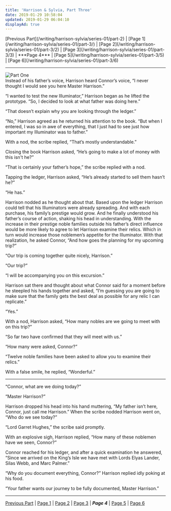 ```yaml
---
title: 'Harrison & Sylvia, Part Three'
date: 2019-01-29 10:58:04
updated: 2019-01-29 06:04:10
displayAd: true
---
```

<p class="center"> [Previous Part](/writing/harrison-sylvia/series-01/part-2) | [Page 1](/writing/harrison-sylvia/series-01/part-3/) | [Page 2](/writing/harrison-sylvia/series-01/part-3/2) | [Page 3](/writing/harrison-sylvia/series-01/part-3/3) | <span class="current-page">***Page 4*** </span> | [Page 5](/writing/harrison-sylvia/series-01/part-3/5) | [Page 6](/writing/harrison-sylvia/series-01/part-3/6) </p><hr class="clear-both center-fade"/><div class="embedded-image-right"><img src="/writing/harrison-sylvia/series-01/part-3/hs103.jpg" alt="Part One" style="max-height: 275px;"/></div>Instead of his father’s voice, Harrison heard Connor’s voice, “I never thought I would see you here Master Harrison.”

“I wanted to test the new Illuminator,” Harrison began as he lifted the prototype.  “So, I decided to look at what father was doing here.”

“That doesn’t explain why you are looking through the ledger.”

“No,” Harrison agreed as he returned his attention to the book.  “But when I entered, I was so in awe of everything, that I just had to see just how important my Illuminator was to father.”

With a nod, the scribe replied, “That’s mostly understandable.”

Closing the book Harrison asked, “He’s going to make a lot of money with this isn't he?”

“That is certainly your father’s hope,” the scribe replied with a nod.

Tapping the ledger, Harrison asked, “He’s already started to sell them hasn’t he?”

“He has.”

Harrison nodded as he thought about that.  Based upon the ledger Harrison could tell that his Illuminators were already spreading.  And with each purchase, his family’s prestige would grow.  And he finally understood his father’s course of action, shaking his head in understanding.  With the increase in their prestige noble families outside his father’s direct influence would be more likely to agree to let Harrison examine their relics.  Which in turn would increase those noblemen’s appetite for the Illuminator.  With that realization, he asked Connor, “And how goes the planning for my upcoming trip?”

“Our trip is coming together quite nicely, Harrison.”

“Our trip?”

“I will be accompanying you on this excursion.”

Harrison sat there and thought about what Connor said for a moment before he steepled his hands together and asked, “I’m guessing you are going to make sure that the family gets the best deal as possible for any relic I can replicate.”

“Yes.”

With a nod, Harrison asked, “How many nobles are we going to meet with on this trip?”

“So far two have confirmed that they will meet with us.”

“How many were asked, Connor?”

“Twelve noble families have been asked to allow you to examine their relics.”

With a false smile, he replied, “Wonderful.”

<hr />
“Connor, what are we doing today?”

“Master Harrison?”

Harrison dropped his head into his hand muttering, “My father isn’t here, Connor, just call me Harrison.”  When the scribe nodded Harrison went on, “Who do we see today?”

“Lord Garret Hughes,” the scribe said promptly.

With an explosive sigh, Harrison replied, “How many of these noblemen have we seen, Connor?”

Connor reached for his ledger, and after a quick examination he answered, “Since we arrived on the King’s Isle we have met with Lords Elyas Lander, Silas Webb, and Marc Palmer.”

“Why do you document everything, Connor?”  Harrison replied idly poking at his food.

“Your father wants our journey to be fully documented, Master Harrison.”<hr class="clear-both center-fade"/><p class="center"> [Previous Part](/writing/harrison-sylvia/series-01/part-1) | [Page 1](/writing/harrison-sylvia/series-01/part-3/) | [Page 2](/writing/harrison-sylvia/series-01/part-3/2) | [Page 3](/writing/harrison-sylvia/series-01/part-3/3) | <span class="current-page">***Page 4*** </span> | [Page 5](/writing/harrison-sylvia/series-01/part-3/5) | [Page 6](/writing/harrison-sylvia/series-01/part-3/6) </p>